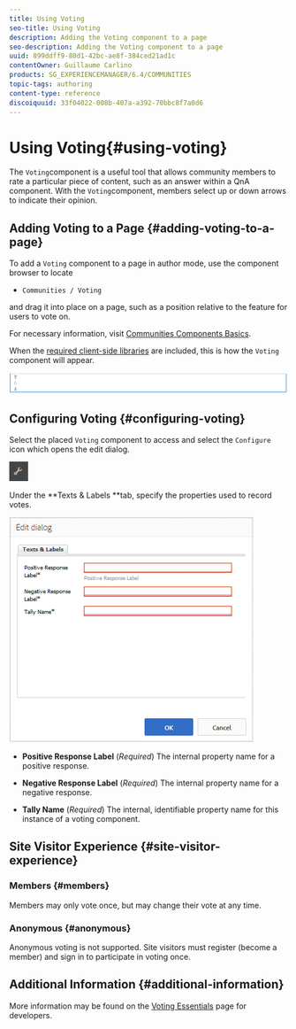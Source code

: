 ```yaml
---
title: Using Voting
seo-title: Using Voting
description: Adding the Voting component to a page
seo-description: Adding the Voting component to a page
uuid: 899ddff9-80d1-42bc-ae8f-384ced21ad1c
contentOwner: Guillaume Carlino
products: SG_EXPERIENCEMANAGER/6.4/COMMUNITIES
topic-tags: authoring
content-type: reference
discoiquuid: 33f04022-008b-407a-a392-70bbc8f7a0d6
---
```


# Using Voting{#using-voting}

The `Voting`component is a useful tool that allows community members to rate a particular piece of content, such as an answer within a QnA component. With the `Voting`component, members select up or down arrows to indicate their opinion.

## Adding Voting to a Page {#adding-voting-to-a-page}

To add a `Voting` component to a page in author mode, use the component browser to locate

* `Communities / Voting`

and drag it into place on a page, such as a position relative to the feature for users to vote on.

For necessary information, visit [Communities Components Basics](../../communities/using/basics.md).

When the [required client-side libraries](../../communities/using/essentials-voting.md#essentialsforclientside) are included, this is how the `Voting` component will appear.

![](assets/chlimage_1-307.png)

## Configuring Voting {#configuring-voting}

Select the placed `Voting` component to access and select the `Configure` icon which opens the edit dialog.

![](assets/chlimage_1-308.png)

Under the **Texts & Labels **tab, specify the properties used to record votes.

![](assets/chlimage_1-309.png)

* **Positive Response Label** 
  (*Required*) The internal property name for a positive response.

* **Negative Response Label** 
  (*Required*) The internal property name for a negative response.

* **Tally Name** 
  (*Required*) The internal, identifiable property name for this instance of a voting component.

## Site Visitor Experience {#site-visitor-experience}

### Members {#members}

Members may only vote once, but may change their vote at any time.

### Anonymous {#anonymous}

Anonymous voting is not supported. Site visitors must register (become a member) and sign in to participate in voting once.

## Additional Information {#additional-information}

More information may be found on the [Voting Essentials](../../communities/using/essentials-voting.md) page for developers.
